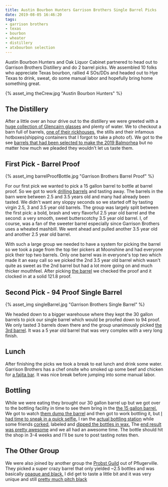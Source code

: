 ```yaml
---
title: Austin Bourbon Hunters Garrison Brothers Single Barrel Picks
date: 2019-08-05 16:46:20
tags:
- garrison brothers
- texas
- bourbon
- wheater
- distillery
- atxbourbon selection
---
```


Austin Bourbon Hunters and Oak Liquor Cabinet partnered to head out to Garrison Brothers Distillery and do 2 barrel picks. We assembled 10 folks who appreciate Texas bourbon, rallied 4 SOs/DDs and headed out to Hye Texas to drink, sweat, do some manual labor and hopefully bring home something great.

{% asset_img theCrew.jpg "Austin Bourbon Hunters" %}

## The Distillery

After a little over an hour drive out to the distillery we were greeted with a [huge collection of Glencairn glasses](https://imgur.com/G1x0oYb) and plenty of water. We to checkout a barn full of barrels, [one of their rickhouses](https://imgur.com/ihNaNs9), the stills and their infamous hotboxes(shipping containers that I forgot to take a photo of). We got to the see [barrels that had been selected to make the 2019 Balmorhea](https://imgur.com/V65D3St) but no matter how much we pleaded they wouldn't let us taste them.

## First Pick - Barrel Proof

{% asset_img barrelProofBottle.jpg "Garrison Brothers Barrel Proof" %}

For our first pick we wanted to pick a 15 gallon barrel to bottle at barrel proof. So we got to work [drilling barrels](https://imgur.com/OPRBb3O) and tasting away. The barrels in the barn were between 2.5 and 3.5 years old and many had already been tasted. We didn't want any sloppy seconds so we started off by tasting virgin 2.5, 3 and 3.5 year old barrels. The group was largely split between the first pick: a bold, brash and very flavorful 2.5 year old barrel and the second: a very smooth, sweet butterscotchy 3.5 year old barrel. I, of course, was a fan of the sweeter barrel especially since Garrison Brothers uses a wheated mashbill. We went ahead and pulled another 3.5 year old and another 2.5 year old barrel.

With such a large group we needed to have a system for picking the barrel so we took a page from the top tier pickers at Moonshine and had everyone pick their top two barrels. Only one barrel was in everyone's top two which made it an easy call so we picked the 2nd 3.5 year old barrel which wasn't quite as sweet as the 2nd barrel but had a lot more going on and much thicker mouthfeel. After picking [the barrel](https://imgur.com/kaTsDRX) we checked the proof and it clocked in at a solid 121.8 proof.

## Second Pick - 94 Proof Single Barrel

{% asset_img singleBarrel.jpg "Garrison Brothers Single Barrel" %}

We headed down to a bigger warehouse where they kept the 30 gallon barrels to pick our single barrel which would be proofed down to 94 proof. We only tasted 3 barrels down there and the group unanimously  picked [the 3rd barrel](https://imgur.com/3MuZu49). It was a 5 year old barrel that was very complex with a very long finish. 

## Lunch

After finishing the picks we took a break to eat lunch and drink some water. Garrison Brothers has a chef onsite who smoked up some beef and chicken for [a fajita bar](https://imgur.com/JIAZnlf). It was nice break before jumping into some manual labor.

## Bottling

While we were eating they brought our 30 gallon barrel up but we got over to the bottling facility in time to see them bring in the [the 15 gallon barrel.](https://imgur.com/3J7EU05) We got to watch [them dump the barrel](https://imgur.com/d7ylE8M) and then got to work bottling it, but [I had time to sneak in a quick selfie.](https://imgur.com/XConRuj) I ran the [actual bottling station](https://imgur.com/JRq4V71) while some friends [corked](https://imgur.com/41ppuQC), labeled and [dipped the bottles in wax.](https://imgur.com/hBnQXJ7) The [end result was pretty awesome](https://imgur.com/t4J8az5) and we all had an awesome time. The bottle should hit the shop in 3-4 weeks and I'll be sure to post tasting notes then.

## The Other Group

We were also joined by another group the [Probst Guild](https://www.instagram.com/probstguild/) out of Pflugerville. They picked a super crazy barrel that only yielded ~2.5 bottles and was basically [opaque and black.](https://imgur.com/kBjvSce2) I did get to taste a little bit and it was very unique and still [pretty much pitch black](https://imgur.com/kRuFYB5)
